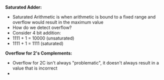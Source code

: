 **Saturated Adder:**
- Saturated Arithmetic is when arithmetic is bound to a fixed range and overflow would result in the maximum value
- How do we detect overflow?
- Consider 4 bit addition:
- 1111 + 1 = 10000 (unsaturated)
- 1111 + 1 = 1111 (saturated)

**Overflow for 2's Complements:**
- Overflow for 2C isn't always "problematic", it doesn't always result in a value that is incorrect
- 